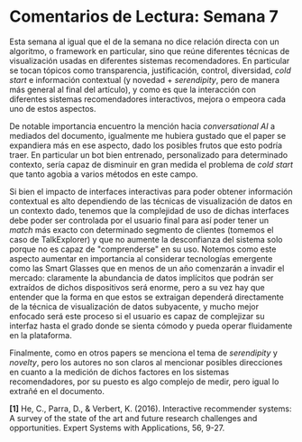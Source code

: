 # Comentarios de Lectura: Semana 7

Esta semana al igual que el de la semana no dice relación directa con un algoritmo,
o framework en particular, sino que reúne diferentes técnicas de visualización
usadas en diferentes sistemas recomendadores. En particular se tocan tópicos
como transparencia, justificación, control, diversidad, _cold start_ e información
contextual (y novedad + _serendipity_, pero de manera más general al final del artículo),
y como es que la interacción con diferentes sistemas recomendadores interactivos,
mejora o empeora cada uno de estos aspectos.

De notable importancia encuentro la mención hacia _conversational AI_ a mediados
del documento, igualmente me hubiera gustado que el paper se expandiera más en
ese aspecto, dado los posibles frutos que esto podría traer. En particular un
bot bien entrenado, personalizado para determinado contexto, sería capaz de
disminuir en gran medida el problema de _cold start_ que tanto agobia a varios
métodos en este campo.

Si bien el impacto de interfaces interactivas para poder obtener información
contextual es alto dependiendo de las técnicas de visualización de datos en un
contexto dado, tenemos que la complejidad de uso de dichas interfaces debe
poder ser controlada por el usuario final para así poder tener un _match_ más
exacto con determinado segmento de clientes (tomemos el caso de TalkExplorer) y
que no aumente la desconfianza del sistema solo porque no es capaz de "comprenderse"
en su uso. Notemos como este aspecto aumentar en importancia al considerar
tecnologías emergente como las Smart Glasses que en menos de un año comenzarán
a invadir el mercado: claramente la abundancia de datos implícitos que podrán
ser extraídos de dichos dispositivos será enorme, pero a su vez hay que entender
que la forma en que estos se extraigan dependerá directamente de la técnica de
visualización de datos subyacente, y mucho mejor enfocado será este proceso
si el usuario es capaz de complejizar su interfaz hasta el grado donde se
sienta cómodo y pueda operar fluidamente en la plataforma.

Finalmente, como en otros papers se menciona el tema de _serendipity_ y _novelty_,
pero los autores no son claros al mencionar posibles direcciones en cuanto
a la medición de dichos factores en los sistemas recomendadores, por su puesto
es algo complejo de medir, pero igual lo extrañé en el documento.

**[1]** He, C., Parra, D., & Verbert, K. (2016). Interactive recommender
systems: A survey of the state of the art and future research challenges and
opportunities. Expert Systems with Applications, 56, 9-27.
